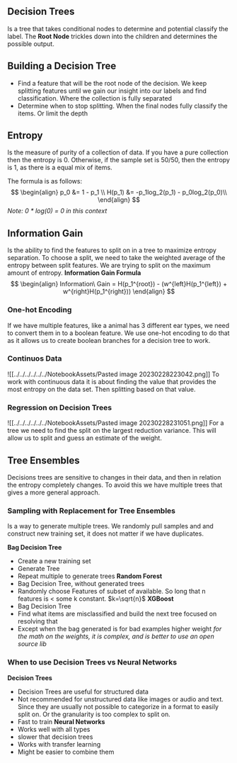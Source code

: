 ## Decision Trees
Is a tree that takes conditional nodes to determine and potential classify the label. The **Root Node** trickles down into the children and determines the possible output.

## Building a Decision Tree
* Find a feature that will be the root node of the decision. We keep splitting features until we gain our insight into our labels and find classification. Where the collection is fully separated 
* Determine when to stop splitting. When the final nodes fully classify the items. Or limit the depth

## Entropy
Is the measure of purity of a collection of data. If you have a pure collection then the entropy is 0. Otherwise, if the sample set is 50/50, then the entropy is 1, as there is a equal mix of items.

The formula is as follows:
$$
\begin{align}
p_0 &= 1 - p_1 \\
H(p_1) &= -p_1log_2(p_1) - p_0log_2(p_0)\\
\end{align}
$$
_Note: 0 * log(0) = 0 in this context_

## Information Gain
Is the ability to find the features to split on in a tree to maximize entropy separation.
To choose a split, we need to take the weighted average of the entropy between split features. We are trying to split on the maximum amount of entropy.
**Information Gain Formula**
$$
\begin{align}
Information\ Gain = H(p_1^{root}) - (w^{left}H(p_1^{left}) + w^{right}H(p_1^{right}))
\end{align}
$$
### One-hot Encoding
If we have multiple features, like a animal has 3 different ear types, we need to convert them in to a boolean feature. We use one-hot encoding to do that as it allows us to create boolean branches for a decision tree to work.

### Continuos Data
![[../../../../../../NotebookAssets/Pasted image 20230228223042.png]]
To work with continuous data it is about finding the value that provides the most entropy on the data set. Then splitting based on that value.

### Regression on Decision Trees
![[../../../../../../NotebookAssets/Pasted image 20230228231051.png]]
For a tree we need to find the split on the largest reduction variance. This will allow us to split and guess an estimate of the weight.

## Tree Ensembles
Decisions trees are sensitive to changes in their data, and then in relation the entropy completely changes. To avoid this we have multiple trees that gives a more general approach.

### Sampling with Replacement for Tree Ensembles
Is a way to generate multiple trees. We randomly pull samples and and construct new training set, it does not matter if we have duplicates.

**Bag Decision Tree**
* Create a new training set
* Generate Tree
* Repeat multiple to generate trees
**Random Forest**
* Bag Decision Tree, without generated trees
* Randomly choose Features of subset of available. So long that n features is < some k constant. $k=\sqrt{n}$ 
**XGBoost**
* Bag Decision Tree
* Find what items are misclassified and build the next tree focused on resolving that
* Except when the bag generated is for bad examples higher weight
_for the math on the weights, it is complex, and is better to use an open source lib_

### When to use Decision Trees vs Neural Networks
**Decision Trees**
* Decision Trees are useful for structured data
* Not recommended for unstructured data like images or audio and text. Since they are usually not possible to categorize in a format to easily split on. Or the granularity is too complex to split on.
* Fast to train
**Neural Networks**
* Works well with all types
* slower that decision trees
* Works with transfer learning
* Might be easier to combine them